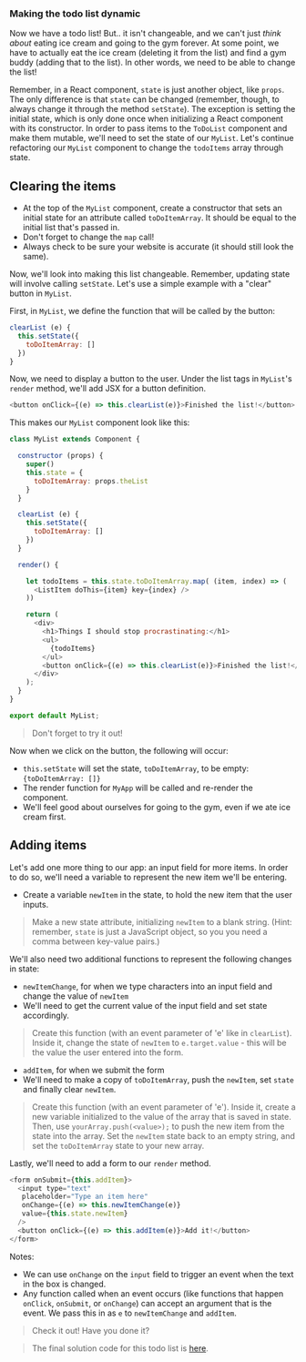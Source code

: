 ### Making the todo list dynamic

Now we have a todo list! But.. it isn't changeable, and we can't just _think about_ eating ice cream and going to the gym forever. At some point, we have to actually eat the ice cream (deleting it from the list) and find a gym buddy (adding that to the list). In other words, we need to be able to change the list!

Remember, in a React component, `state` is just another object, like `props`. The only difference is that `state` can be changed (remember, though, to always change it through the method `setState`). The exception is setting the initial state, which is only done once when initializing a React component with its constructor. In order to pass items to the `ToDoList` component and make them mutable, we'll need to set the state of our `MyList`. Let's continue refactoring our `MyList` component to change the `todoItems` array through state.

## Clearing the items

* At the top of the `MyList` component, create a constructor that sets an initial state for an attribute called `toDoItemArray`. It should be equal to the initial list that's passed in.
* Don't forget to change the `map` call!
* Always check to be sure your website is accurate (it should still look the same).

Now, we'll look into making this list changeable. Remember, updating state will involve calling `setState`. Let's use a simple example with a "clear" button in `MyList`.


First, in `MyList`, we define the function that will be called by the button:
```js
clearList (e) {
  this.setState({
    toDoItemArray: []
  })
}
```

Now, we need to display a button to the user. Under the list tags in `MyList`'s `render` method, we'll add JSX for a button definition.

```js
<button onClick={(e) => this.clearList(e)}>Finished the list!</button>
```

This makes our `MyList` component look like this:
```js
class MyList extends Component {

  constructor (props) {
    super()
    this.state = {
      toDoItemArray: props.theList
    }
  }

  clearList (e) {
    this.setState({
      toDoItemArray: []
    })
  }

  render() {

    let todoItems = this.state.toDoItemArray.map( (item, index) => (
      <ListItem doThis={item} key={index} />
    ))

    return (
      <div>
        <h1>Things I should stop procrastinating:</h1>
        <ul>
          {todoItems}
        </ul>
        <button onClick={(e) => this.clearList(e)}>Finished the list!</button>
      </div>
    );
  }
}

export default MyList;
```

> Don't forget to try it out!

Now when we click on the button, the following will occur:
* `this.setState` will set the state, `toDoItemArray`, to be empty: `{toDoItemArray: []}`
* The render function for `MyApp` will be called and re-render the component.
* We'll feel good about ourselves for going to the gym, even if we ate ice cream first.

## Adding items

Let's add one more thing to our app: an input field for more items. In order to do so, we'll need a variable to represent the new item we'll be entering.

* Create a variable `newItem` in the state, to hold the new item that the user inputs.

> Make a new state attribute, initializing `newItem` to a blank string. (Hint: remember, `state` is just a JavaScript object, so you you need a comma between key-value pairs.)

We'll also need two additional functions to represent the following changes in state:

* `newItemChange`, for when we type characters into an input field and change the value of `newItem`  
 * We'll need to get the current value of the input field and set state accordingly.
 > Create this function (with an event parameter of 'e' like in `clearList`). Inside it, change the state of `newItem` to `e.target.value` - this will be the value the user entered into the form.

* `addItem`, for when we submit the form
 * We'll need to make a copy of `toDoItemArray`, push the `newItem`, set `state` and finally clear `newItem`.
 > Create this function (with an event parameter of 'e'). Inside it, create a new variable initialized to the value of the array that is saved in state. Then, use `yourArray.push(<value>);` to push the new item from the state into the array. Set the `newItem` state back to an empty string, and set the `toDoItemArray` state to your new array.


Lastly, we'll need to add a form to our `render` method.

```js
<form onSubmit={this.addItem}>
  <input type="text"
   placeholder="Type an item here"
   onChange={(e) => this.newItemChange(e)}
   value={this.state.newItem}
  />
  <button onClick={(e) => this.addItem(e)}>Add it!</button>
</form>
```

Notes:
 * We can use `onChange` on the `input` field to trigger an event when the text in the box is changed.  
 * Any function called when an event occurs (like functions that happen `onClick`, `onSubmit`, or `onChange`) can accept an argument that is the event. We pass this in as `e` to `newItemChange` and `addItem`.

 > Check it out! Have you done it?

 > The final solution code for this todo list is [here](https://git.generalassemb.ly/education-product/module-fe-framework-react/tree/master/exercise-solutions/to-do-list).
